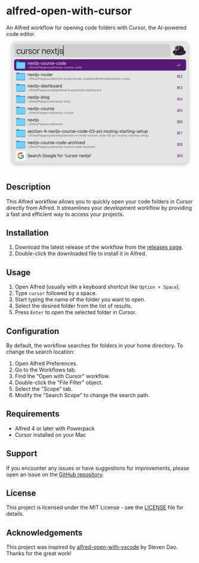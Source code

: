 # alfred-open-with-cursor

An Alfred workflow for opening code folders with Cursor, the AI-powered code editor.
![Alfred Open with Cursor Workflow](alfred-open-with-cursor.png)

## Description

This Alfred workflow allows you to quickly open your code folders in Cursor directly from Alfred. It streamlines your development workflow by providing a fast and efficient way to access your projects.

## Installation

1. Download the latest release of the workflow from the [releases page](https://github.com/yourusername/alfred-open-with-cursor/releases).
2. Double-click the downloaded file to install it in Alfred.

## Usage

1. Open Alfred (usually with a keyboard shortcut like `Option + Space`).
2. Type `cursor` followed by a space.
3. Start typing the name of the folder you want to open.
4. Select the desired folder from the list of results.
5. Press `Enter` to open the selected folder in Cursor.

## Configuration

By default, the workflow searches for folders in your home directory. To change the search location:

1. Open Alfred Preferences.
2. Go to the Workflows tab.
3. Find the "Open with Cursor" workflow.
4. Double-click the "File Filter" object.
5. Select the "Scope" tab.
6. Modify the "Search Scope" to change the search path.

## Requirements

- Alfred 4 or later with Powerpack
- Cursor installed on your Mac

## Support

If you encounter any issues or have suggestions for improvements, please open an issue on the [GitHub repository](https://github.com/yourusername/alfred-open-with-cursor/issues).

## License

This project is licensed under the MIT License - see the [LICENSE](LICENSE) file for details.

## Acknowledgements

This project was inspired by [alfred-open-with-vscode](https://github.com/iamstevendao/alfred-open-with-vscode) by Steven Dao. Thanks for the great work!
